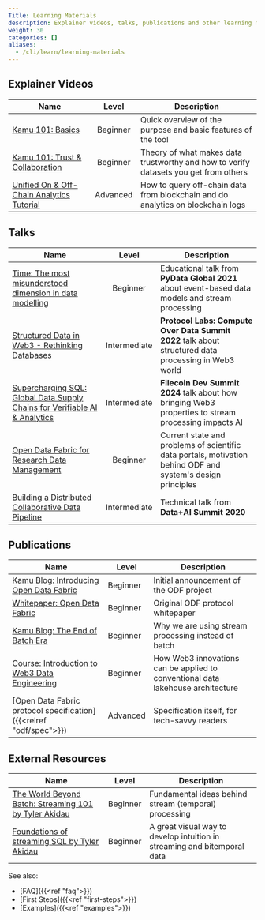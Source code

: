 ```yaml
---
Title: Learning Materials
description: Explainer videos, talks, publications and other learning materials
weight: 30
categories: []
aliases:
  - /cli/learn/learning-materials
---
```



## Explainer Videos

| Name                                                                                                                                     |  Level   | Description                                                                          |
| ---------------------------------------------------------------------------------------------------------------------------------------- | :------: | ------------------------------------------------------------------------------------ |
| [Kamu 101: Basics](https://www.youtube.com/watch?v=oUTiWW6W78A&list=PLV91cS45lwVG20Hicztbv7hsjN6x69MJk)                                  | Beginner | Quick overview of the purpose and basic features of the tool                         |
| [Kamu 101: Trust & Collaboration](https://www.youtube.com/watch?v=hN_vpHYmwi0&list=PLV91cS45lwVG20Hicztbv7hsjN6x69MJk&index=2)           | Beginner | Theory of what makes data trustworthy and how to verify datasets you get from others |
| [Unified On & Off-Chain Analytics Tutorial](https://www.youtube.com/watch?v=M7DyV-QUZbk&list=PLV91cS45lwVG20Hicztbv7hsjN6x69MJk&index=3) | Advanced | How to query off-chain data from blockchain and do analytics on blockchain logs      |

## Talks

| Name                                                                                                                                                           |    Level     | Description                                                                                                 |
| -------------------------------------------------------------------------------------------------------------------------------------------------------------- | :----------: | ----------------------------------------------------------------------------------------------------------- |
| [Time: The most misunderstood dimension in data modelling](https://www.youtube.com/watch?v=XxKnTusccUM)                                                        |   Beginner   | Educational talk from **PyData Global 2021** about event-based data models and stream processing            |
| [Structured Data in Web3 - Rethinking Databases](https://www.youtube.com/watch?v=ZQ-MdKj3BjU&list=PL_1oLZF_wrbTeLmaYWadPmKCCxjF9zGt0)                          | Intermediate | **Protocol Labs: Compute Over Data Summit 2022** talk about structured data processing in Web3 world        |
| [Supercharging SQL: Global Data Supply Chains for Verifiable AI & Analytics](https://www.youtube.com/watch?v=c9UCjJdvJAU)                                      | Intermediate | **Filecoin Dev Summit 2024** talk about how bringing Web3 properties to stream processing impacts AI        |
| [Open Data Fabric for Research Data Management](https://www.youtube.com/watch?v=Ivh-YDDmRf8)                                                                   |   Beginner   | Current state and problems of scientific data portals, motivation behind ODF and system's design principles |
| [Building a Distributed Collaborative Data Pipeline](https://databricks.com/session_eu20/building-a-distributed-collaborative-data-pipeline-with-apache-spark) | Intermediate | Technical talk from **Data+AI Summit 2020**                                                                 |

## Publications

| Name                                                                                                                  | Level    | Description                                                                     |
| --------------------------------------------------------------------------------------------------------------------- | -------- | ------------------------------------------------------------------------------- |
| [Kamu Blog: Introducing Open Data Fabric](https://www.kamu.dev/blog/introducing-odf/)                                 | Beginner | Initial announcement of the ODF project                                         |
| [Whitepaper: Open Data Fabric](https://arxiv.org/abs/2111.06364)                                                      | Beginner | Original ODF protocol whitepaper                                                |
| [Kamu Blog: The End of Batch Era](https://www.kamu.dev/blog/end-of-batch-era/)                                        | Beginner | Why we are using stream processing instead of batch                             |
| [Course: Introduction to Web3 Data Engineering](https://www.kamu.dev/blog/2024-08-28-intro-to-web3-data-engineering/) | Beginner | How Web3 innovations can be applied to conventional data lakehouse architecture |
| [Open Data Fabric protocol specification]({{<relref "odf/spec">}})                                                    | Advanced | Specification itself, for tech-savvy readers                                    |

## External Resources

| Name                                                                                                                         | Level    | Description                                                              |
| ---------------------------------------------------------------------------------------------------------------------------- | -------- | ------------------------------------------------------------------------ |
| [The World Beyond Batch: Streaming 101 by Tyler Akidau](https://www.oreilly.com/radar/the-world-beyond-batch-streaming-101/) | Beginner | Fundamental ideas behind stream (temporal) processing                    |
| [Foundations of streaming SQL by Tyler Akidau](https://youtu.be/UlPsp7LaA38?si=lZyAVZ6Gew5Mr-wl)                             | Beginner | A great visual way to develop intuition in streaming and bitemporal data |


See also:
- [FAQ]({{<ref "faq">}})
- [First Steps]({{<ref "first-steps">}})
- [Examples]({{<ref "examples">}})
